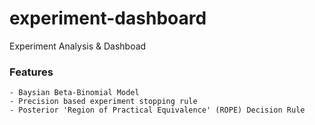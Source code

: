 # experiment-dashboard

Experiment Analysis & Dashboad

### Features
	- Baysian Beta-Binomial Model
	- Precision based experiment stopping rule
	- Posterior 'Region of Practical Equivalence' (ROPE) Decision Rule
